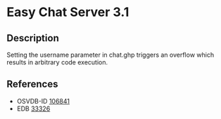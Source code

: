 # Easy Chat Server 3.1

## Description
Setting the username parameter in chat.ghp triggers an overflow which results in arbitrary code execution.

## References
* OSVDB-ID [106841](http://osvdb.org/show/osvdb/106841)
* EDB [33326](http://www.exploit-db.com/exploits/33326)
